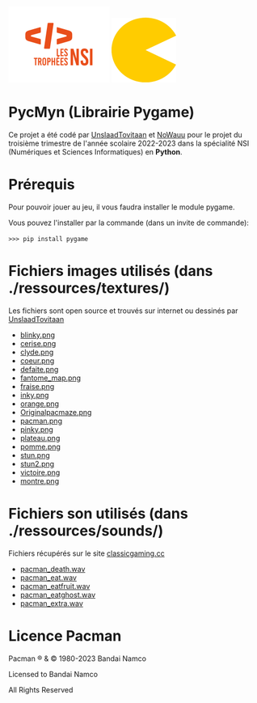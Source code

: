 ![trpNSI](/ressources/textures/trophees-nsi-logo-orange.png )
![logo](/ressources/textures/logo.png)

# PycMyn (Librairie Pygame)

Ce projet a été codé par [UnslaadTovitaan](https://github.com/UnslaadTovitaan) et [NoWauu](https://github.com/NoWauu) pour le projet du troisième trimestre de l'année scolaire 2022-2023 dans la spécialité NSI (Numériques et Sciences Informatiques) en **Python**.

# Prérequis

Pour pouvoir jouer au jeu, il vous faudra installer le module pygame.
  
Vous pouvez l'installer par la commande (dans un invite de commande):

```>>> pip install pygame```

# Fichiers images utilisés (dans ./ressources/textures/)

Les fichiers sont open source et trouvés sur internet ou dessinés par [UnslaadTovitaan](https://github.com/UnslaadTovitaan)

- [blinky.png](https://github.com/NoWauu/PycMyn/blob/main/ressources/textures/blinky.png)
- [cerise.png](https://github.com/NoWauu/PycMyn/blob/main/ressources/textures/cerise.png)
- [clyde.png](https://github.com/NoWauu/PycMyn/blob/main/ressources/textures/clyde.png)
- [coeur.png](https://github.com/NoWauu/PycMyn/blob/main/ressources/textures/coeur.png)
- [defaite.png](https://github.com/NoWauu/PycMyn/blob/main/ressources/textures/defaite.png)
- [fantome_map.png](https://github.com/NoWauu/PycMyn/blob/main/ressources/textures/fantome_map.png)
- [fraise.png](https://github.com/NoWauu/PycMyn/blob/main/ressources/textures/fraise.png)
- [inky.png](https://github.com/NoWauu/PycMyn/blob/main/ressources/textures/inky.png)
- [orange.png](https://github.com/NoWauu/PycMyn/blob/main/ressources/textures/orange.png)
- [Originalpacmaze.png](https://github.com/NoWauu/PycMyn/blob/main/ressources/textures/Originalpacmaze.png)
- [pacman.png](https://github.com/NoWauu/PycMyn/blob/main/ressources/textures/pacman.png)
- [pinky.png](https://github.com/NoWauu/PycMyn/blob/main/ressources/textures/pinky.png)
- [plateau.png](https://github.com/NoWauu/PycMyn/blob/main/ressources/textures/plateau.png)
- [pomme.png](https://github.com/NoWauu/PycMyn/blob/main/ressources/textures/pomme.png)
- [stun.png](https://github.com/NoWauu/PycMyn/blob/main/ressources/textures/stun.png)
- [stun2.png](https://github.com/NoWauu/PycMyn/blob/main/ressources/textures/stun2.png)
- [victoire.png](https://github.com/NoWauu/PycMyn/blob/main/ressources/textures/victoire.png)
- [montre.png](https://github.com/NoWauu/PycMyn/blob/main/ressources/textures/montre.png)

# Fichiers son utilisés (dans ./ressources/sounds/)

Fichiers récupérés sur le site [classicgaming.cc](https://classicgaming.cc/classics/pac-man/sounds)

- [pacman_death.wav](https://classicgaming.cc/classics/pac-man/files/sounds/pacman-death.zip)
- [pacman_eat.wav](https://classicgaming.cc/classics/pac-man/files/sounds/pacman-chomp.zip)
- [pacman_eatfruit.wav](https://classicgaming.cc/classics/pac-man/files/sounds/pacman-eatfruit.zip)
- [pacman_eatghost.wav](https://classicgaming.cc/classics/pac-man/files/sounds/pacman-eatghost.zip)
- [pacman_extra.wav](https://classicgaming.cc/classics/pac-man/files/sounds/pacman-extrapac.zip)


# Licence Pacman

Pacman ® & © 1980-2023 Bandai Namco

Licensed to Bandai Namco

All Rights Reserved
